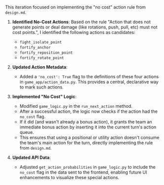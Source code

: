 This iteration focused on implementing the "no cost" action rule from `design.md`.

1.  **Identified No-Cost Actions**: Based on the rule "Action that does not generate points or deal damage (like rotations, push, pull, etc) must not cost points.", I identified the following actions as candidates:
    *   `fight_isolate_point`
    *   `fortify_anchor`
    *   `fortify_reposition_point`
    *   `fortify_rotate_point`

2.  **Updated Action Metadata**:
    *   Added a `'no_cost': True` flag to the definitions of these four actions in `game_app/action_data.py`. This provides a central, declarative way to mark such actions.

3.  **Implemented "No Cost" Logic**:
    *   Modified `game_logic.py` in the `run_next_action` method.
    *   After a successful action, the logic now checks if the action had the `no_cost` flag.
    *   If it did (and wasn't already a bonus action), it grants the team an immediate bonus action by inserting it into the current turn's action queue.
    *   This ensures that using a positional or utility action doesn't consume the team's main action for the turn, directly implementing the rule from `design.md`.

4.  **Updated API Data**:
    *   Adjusted `get_action_probabilities` in `game_logic.py` to include the `no_cost` flag in the data sent to the frontend, enabling future UI enhancements to visualize these special actions.